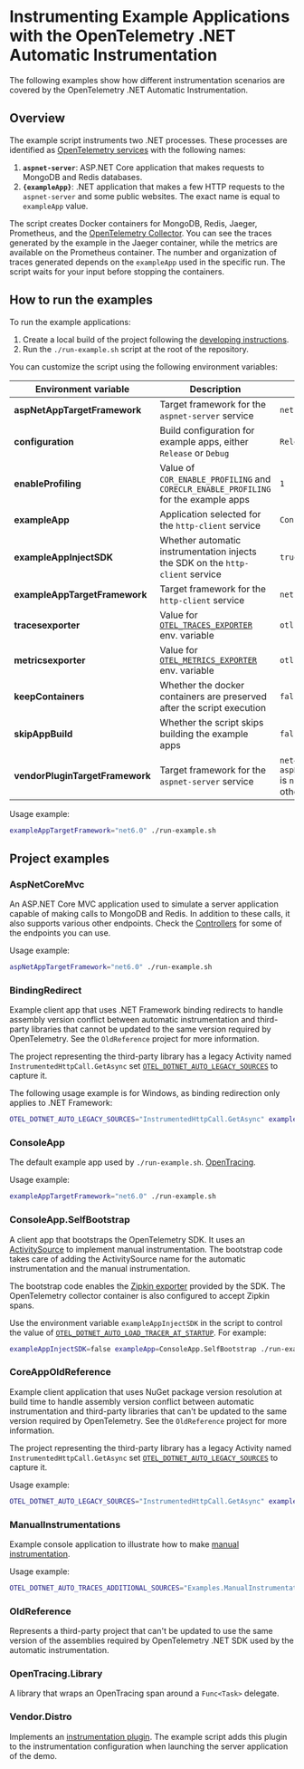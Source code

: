 # Instrumenting Example Applications with the OpenTelemetry .NET Automatic Instrumentation

The following examples show how different instrumentation scenarios are covered by
the OpenTelemetry .NET Automatic Instrumentation.

## Overview

The example script instruments two .NET processes. These processes are identified
as [OpenTelemetry services](https://github.com/open-telemetry/opentelemetry-specification/blob/d6bcc0cb072d8d6f6ced856f1f23c451648a3caa/specification/resource/semantic_conventions/README.md#service)
with the following names:

 1. **`aspnet-server`**: ASP.NET Core application that makes requests to MongoDB
 and Redis databases.
 2. **`{exampleApp}`**: .NET application that makes a few HTTP requests
 to the `aspnet-server` and some public websites. The exact name is equal
 to `exampleApp` value.

The script creates Docker containers for MongoDB, Redis, Jaeger, Prometheus,
and the [OpenTelemetry Collector](https://opentelemetry.io/docs/collector/).
You can see the traces generated by the example in the Jaeger container,
while the metrics are available on the Prometheus container.
The number and organization of traces generated depends on the `exampleApp`
used in the specific run. The script waits for your input before stopping the containers.

## How to run the examples

To run the example applications:

 1. Create a local build of the project following the [developing instructions](../docs/developing.md).
 2. Run the `./run-example.sh` script at the root of the repository.

You can customize the script using the following environment variables:

| Environment variable            | Description                                                                         | Default                                                                       |
|---------------------------------|-------------------------------------------------------------------------------------|-------------------------------------------------------------------------------|
| **aspNetAppTargetFramework**    | Target framework for the `aspnet-server` service                                    | `netcoreapp3.1`                                                               |
| **configuration**               | Build configuration for example apps, either `Release` or `Debug`                   | `Release`                                                                     |
| **enableProfiling**             | Value of `COR_ENABLE_PROFILING` and `CORECLR_ENABLE_PROFILING` for the example apps | `1`                                                                           |
| **exampleApp**                  | Application selected for the `http-client` service                                  | `ConsoleApp`                                                                  |
| **exampleAppInjectSDK**         | Whether automatic instrumentation injects the SDK on the `http-client` service      | `true`                                                                        |
| **exampleAppTargetFramework**   | Target framework for the `http-client` service                                      | `netcoreapp3.1`                                                               |
| **tracesexporter**              | Value for [`OTEL_TRACES_EXPORTER`](../docs/config.md#exporters) env. variable       | `otlp`                                                                        |
| **metricsexporter**             | Value for [`OTEL_METRICS_EXPORTER`](../docs/config.md#exporters) env. variable      | `otlp`                                                                        |
| **keepContainers**              | Whether the docker containers are preserved after the script execution              | `false`                                                                       |
| **skipAppBuild**                | Whether the script skips building the example apps                                  | `false`                                                                       |
| **vendorPluginTargetFramework** | Target framework for the `aspnet-server` service                                    | `net462` if `aspNetAppTargetFramework` is `net462`, `netcoreapp3.1` otherwise |

Usage example:

```bash
exampleAppTargetFramework="net6.0" ./run-example.sh
```

## Project examples

### AspNetCoreMvc

An ASP.NET Core MVC application used to simulate a server application capable
of making calls to MongoDB and Redis. In addition to these calls,
it also supports various other endpoints.
Check the [Controllers](./AspNetCoreMvc/Controllers/) for some
of the endpoints you can use.

Usage example:

```bash
aspNetAppTargetFramework="net6.0" ./run-example.sh
```

### BindingRedirect

Example client app that uses .NET Framework binding redirects to handle assembly
version conflict between automatic instrumentation and third-party libraries
that cannot be updated to the same version required by OpenTelemetry.
See the `OldReference` project for more information.

The project representing the third-party library has a legacy Activity named `InstrumentedHttpCall.GetAsync`
set [`OTEL_DOTNET_AUTO_LEGACY_SOURCES`](../docs/config.md#customization)
to capture it.

The following usage example is for Windows, as binding redirection only applies
to .NET Framework:

```bash
OTEL_DOTNET_AUTO_LEGACY_SOURCES="InstrumentedHttpCall.GetAsync" exampleApp=BindingRedirect exampleAppTargetFramework=net472 ./run-example.sh
```

### ConsoleApp

The default example app used by `./run-example.sh`. [OpenTracing](https://github.com/open-telemetry/opentelemetry-dotnet/tree/main/src/OpenTelemetry.Shims.OpenTracing#readme).

Usage example:

```bash
exampleAppTargetFramework="net6.0" ./run-example.sh
```

### ConsoleApp.SelfBootstrap

A client app that bootstraps the OpenTelemetry SDK. It uses an
[ActivitySource](https://github.com/open-telemetry/opentelemetry-dotnet/blob/main/src/OpenTelemetry/README.md#activity-source)
to implement manual instrumentation. The bootstrap code takes care of adding
the ActivitySource name for the automatic instrumentation and the manual instrumentation.

The bootstrap code enables the [Zipkin exporter](https://github.com/open-telemetry/opentelemetry-dotnet/blob/main/src/OpenTelemetry.Exporter.Zipkin/README.md)
provided by the SDK. The OpenTelemetry collector container is also configured
to accept Zipkin spans.

Use the environment variable `exampleAppInjectSDK` in the script to control
the value of [`OTEL_DOTNET_AUTO_LOAD_TRACER_AT_STARTUP`](../docs/config.md#customization).
For example:

```bash
exampleAppInjectSDK=false exampleApp=ConsoleApp.SelfBootstrap ./run-example.sh
```

### CoreAppOldReference

Example client application that uses NuGet package version resolution at build
time to handle assembly version conflict between automatic instrumentation
and third-party libraries that can't be updated to the same version required
by OpenTelemetry. See the `OldReference` project for more information.

The project representing the third-party library has a legacy Activity named `InstrumentedHttpCall.GetAsync`
set [`OTEL_DOTNET_AUTO_LEGACY_SOURCES`](../docs/config.md#customization)
to capture it.

Usage example:

```bash
OTEL_DOTNET_AUTO_LEGACY_SOURCES="InstrumentedHttpCall.GetAsync" exampleApp=CoreAppOldReference ./run-example.sh
```

### ManualInstrumentations

Example console application to illustrate how to make [manual instrumentation](..\docs\manual-instrumentation.md).

Usage example:

```bash
OTEL_DOTNET_AUTO_TRACES_ADDITIONAL_SOURCES="Examples.ManualInstrumentations.*" exampleApp=ManualInstrumentations ./run-example.sh
```

### OldReference

Represents a third-party project that can't be updated to use the same version
of the assemblies required by OpenTelemetry .NET SDK used by the automatic instrumentation.

### OpenTracing.Library

A library that wraps an OpenTracing span around a `Func<Task>` delegate.

### Vendor.Distro

Implements an [instrumentation plugin](../docs/config.md#additional-settings).
The example script adds this plugin to the instrumentation configuration
when launching the server application of the demo.
